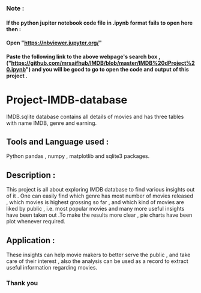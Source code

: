 ### Note :
#### If the python jupiter notebook code file in .ipynb format fails to open here then :

  #### Open "https://nbviewer.jupyter.org/"
  #### Paste the following link to the above webpage's search box , ("https://github.com/mrsaifhub/IMDB/blob/master/IMDB%20dProject%20.ipynb") and you will be good to go to open the code and output of this project .
  
# Project-IMDB-database

IMDB.sqlite database contains all details of movies and has three tables with name IMDB, genre and earning.

## Tools and Language used : 

Python pandas , numpy , matplotlib and sqlite3 packages.  
## Description : 
This project is all about exploring IMDB database to find various insights out of it . One can easily find which genre has most number of movies released , which movies is highest grossing so far , and which kind of movies are liked by public , i.e. most popular movies and many more useful insights have been taken out .To make the results more clear , pie charts have been plot whenever required. 

## Application :
These insights can help movie makers to better serve the public , and take care of their interest , also the analysis can be used as a record to extract useful information regarding movies.


 ### Thank you 
